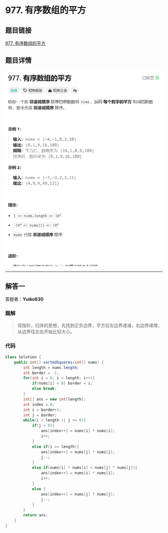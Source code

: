 # 977. 有序数组的平方
## 题目链接  
[977. 有序数组的平方](https://leetcode.cn/problems/squares-of-a-sorted-array/description/)
## 题目详情
![题目图片](Img/977.png)

***
## 解答一
答题者：**Yuiko630**

### 题解
>双指针，归并的思想，先找到正负边界，平方后左边界递减，右边界递增，从边界往左右开始比较大小。

### 代码
``` Java
class Solution {
    public int[] sortedSquares(int[] nums) {
        int length = nums.length;
        int border = -1;
        for(int i = 0; i < length; i++){
            if(nums[i] < 0) border = i;
            else break;
        }
        int[] ans = new int[length];
        int index = 0;
        int i = border+1;
        int j = border;
        while(i < length || j >= 0){
            if(j < 0){
                ans[index++] = nums[i] * nums[i];
                i++;
            }
            else if(i >= length){
                ans[index++] = nums[j] * nums[j];
                j--;
            }
            else if(nums[i] * nums[i] < nums[j] * nums[j]){
                ans[index++] = nums[i] * nums[i];
                i++;
            }
            else {
                ans[index++] = nums[j] * nums[j];
                j--;
            }
        }
        return ans;
    }
}
```



